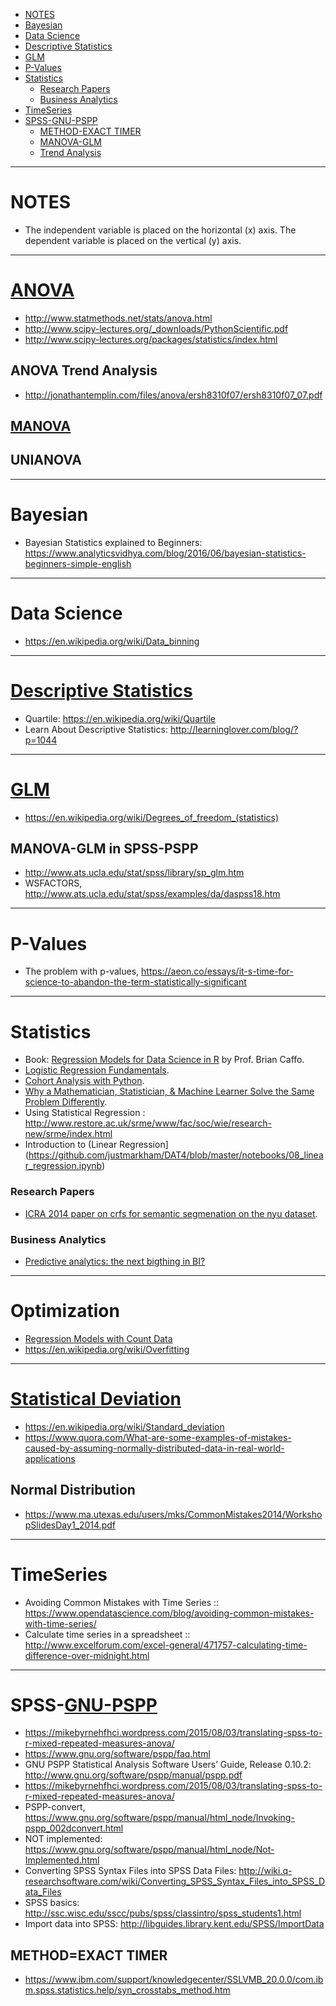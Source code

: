 + [NOTES](#notes)
+ [Bayesian](#bayesian)
+ [Data Science](#data-science)
+ [Descriptive Statistics](#descriptive-statistics)
+ [GLM](#glm)
+ [P-Values](#p-values)
+ [Statistics](#statistics)
   + [Research Papers](#research-papers)
   + [Business Analytics](#business-analytics)
+ [TimeSeries](#timeseries)
+ [SPSS-GNU-PSPP](#gnu-pspp)
    + [METHOD-EXACT TIMER](#method-exact-timer)
    + [MANOVA-GLM](#manova-glm)
    + [Trend Analysis](#trend-analysis)

----

# NOTES
+ The independent variable is placed on the horizontal (x) axis. The dependent variable is placed on the vertical (y) axis. 

----

# [ANOVA](https://en.wikipedia.org/wiki/Analysis_of_variance)
+ http://www.statmethods.net/stats/anova.html
+ http://www.scipy-lectures.org/_downloads/PythonScientific.pdf 
+ http://www.scipy-lectures.org/packages/statistics/index.html

## ANOVA Trend Analysis
+ http://jonathantemplin.com/files/anova/ersh8310f07/ersh8310f07_07.pdf

## [MANOVA](https://en.wikipedia.org/wiki/Multivariate_analysis_of_variance)

## UNIANOVA


----

# Bayesian
+ Bayesian Statistics explained to Beginners: https://www.analyticsvidhya.com/blog/2016/06/bayesian-statistics-beginners-simple-english

----


# Data Science
+ https://en.wikipedia.org/wiki/Data_binning

----


# [Descriptive Statistics](https://en.wikipedia.org/wiki/Category:Descriptive_statistics)
+ Quartile: https://en.wikipedia.org/wiki/Quartile
+ Learn About Descriptive Statistics: http://learninglover.com/blog/?p=1044


----

# [GLM](https://en.wikipedia.org/wiki/Generalized_linear_model) 
+ https://en.wikipedia.org/wiki/Degrees_of_freedom_(statistics)

## MANOVA-GLM in SPSS-PSPP
+ http://www.ats.ucla.edu/stat/spss/library/sp_glm.htm
+ WSFACTORS, http://www.ats.ucla.edu/stat/spss/examples/da/daspss18.htm

----

# P-Values
+ The problem with p-values, https://aeon.co/essays/it-s-time-for-science-to-abandon-the-term-statistically-significant

----

# Statistics
+ Book: [Regression Models for Data Science in R](https://leanpub.com/regmods/read) by Prof. Brian Caffo.
+ [Logistic Regression Fundamentals](http://gormanalysis.com/logistic-regression-fundamentals/).
+ [Cohort Analysis with Python](http://www.gregreda.com/2015/08/23/cohort-analysis-with-python/).
+ [Why a Mathematician, Statistician, & Machine Learner Solve the Same Problem Differently](http://www.galvanize.com/blog/2015/08/26/why-a-mathematician-statistician-machine-learner-solve-the-same-problem-differently-2/#.Vd807FLLdOo).
+ Using Statistical Regression : http://www.restore.ac.uk/srme/www/fac/soc/wie/research-new/srme/index.html
+ Introduction to (Linear Regression](https://github.com/justmarkham/DAT4/blob/master/notebooks/08_linear_regression.ipynb)

### Research Papers
+ [ICRA 2014 paper on crfs for semantic segmenation on the nyu dataset](https://github.com/amueller/icra_2014_crf_nyu). 

### Business Analytics
+ [Predictive analytics: the next bigthing in BI?](http://www.rosebt.com/uploads/8/1/8/1/8181762/predictive_analytics_e_guide.pdf)

----

# Optimization
+ [Regression Models with Count Data](http://www.ats.ucla.edu/stat/stata/seminars/count_presentation/count.htm)
+ https://en.wikipedia.org/wiki/Overfitting

----

# [Statistical Deviation](https://en.wikipedia.org/wiki/Category:Statistical_deviation_and_dispersion)
+ https://en.wikipedia.org/wiki/Standard_deviation
+ https://www.quora.com/What-are-some-examples-of-mistakes-caused-by-assuming-normally-distributed-data-in-real-world-applications

## Normal Distribution
+ https://www.ma.utexas.edu/users/mks/CommonMistakes2014/WorkshopSlidesDay1_2014.pdf

----

# TimeSeries
+ Avoiding Common Mistakes with Time Series :: https://www.opendatascience.com/blog/avoiding-common-mistakes-with-time-series/ 
+ Calculate time series in a spreadsheet :: http://www.excelforum.com/excel-general/471757-calculating-time-difference-over-midnight.html

----

# SPSS-[GNU-PSPP](https://en.wikipedia.org/wiki/PSPP)
+ https://mikebyrnehfhci.wordpress.com/2015/08/03/translating-spss-to-r-mixed-repeated-measures-anova/
+ https://www.gnu.org/software/pspp/faq.html
+ GNU PSPP Statistical Analysis Software Users’ Guide, Release 0.10.2: http://www.gnu.org/software/pspp/manual/pspp.pdf
+ https://mikebyrnehfhci.wordpress.com/2015/08/03/translating-spss-to-r-mixed-repeated-measures-anova/
+ PSPP-convert, https://www.gnu.org/software/pspp/manual/html_node/Invoking-pspp_002dconvert.html
+ NOT implemented: https://www.gnu.org/software/pspp/manual/html_node/Not-Implemented.html
+ Converting SPSS Syntax Files into SPSS Data Files: http://wiki.q-researchsoftware.com/wiki/Converting_SPSS_Syntax_Files_into_SPSS_Data_Files
+ SPSS basics: http://ssc.wisc.edu/sscc/pubs/spss/classintro/spss_students1.html
+ Import data into SPSS: http://libguides.library.kent.edu/SPSS/ImportData

## METHOD=EXACT TIMER 
+ https://www.ibm.com/support/knowledgecenter/SSLVMB_20.0.0/com.ibm.spss.statistics.help/syn_crosstabs_method.htm

